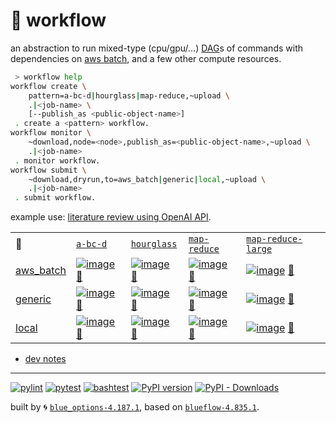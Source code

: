 # 📜 workflow

an abstraction to run mixed-type (cpu/gpu/...) [DAG](https://networkx.org/documentation/stable/reference/classes/digraph.html)s of commands with dependencies on [aws batch](https://aws.amazon.com/batch/), and a few other compute resources.

```bash
 > workflow help
workflow create \
	pattern=a-bc-d|hourglass|map-reduce,~upload \
	.|<job-name> \
	[--publish_as <public-object-name>]
 . create a <pattern> workflow.
workflow monitor \
	~download,node=<node>,publish_as=<public-object-name>,~upload \
	.|<job-name>
 . monitor workflow.
workflow submit \
	~download,dryrun,to=aws_batch|generic|local,~upload \
	.|<job-name>
 . submit workflow.
```

example use: [literature review using OpenAI API](https://github.com/kamangir/openai-commands/tree/main/openai_commands/literature_review).

|   |   |   |   |   |
| --- | --- | --- | --- | --- |
| 📜 | [`a-bc-d`](./patterns/a-bc-d.dot) | [`hourglass`](./patterns/hourglass.dot) | [`map-reduce`](./patterns/map-reduce.dot) | [`map-reduce-large`](./patterns/map-reduce-large.dot) |
| [aws_batch](./runners/aws_batch.py) | [![image](https://kamangir-public.s3.ca-central-1.amazonaws.com/aws_batch-a-bc-d/workflow.gif?raw=true&random=k214ng9lj1luxk0o)](https://kamangir-public.s3.ca-central-1.amazonaws.com/aws_batch-a-bc-d/workflow.gif?raw=true&random=k214ng9lj1luxk0o) [🔗](https://kamangir-public.s3.ca-central-1.amazonaws.com/aws_batch-a-bc-d/workflow.gif?raw=true&random=k214ng9lj1luxk0o) | [![image](https://kamangir-public.s3.ca-central-1.amazonaws.com/aws_batch-hourglass/workflow.gif?raw=true&random=odufovbgbv1lwpyg)](https://kamangir-public.s3.ca-central-1.amazonaws.com/aws_batch-hourglass/workflow.gif?raw=true&random=odufovbgbv1lwpyg) [🔗](https://kamangir-public.s3.ca-central-1.amazonaws.com/aws_batch-hourglass/workflow.gif?raw=true&random=odufovbgbv1lwpyg) | [![image](https://kamangir-public.s3.ca-central-1.amazonaws.com/aws_batch-map-reduce/workflow.gif?raw=true&random=eullgyrw78mvpzhi)](https://kamangir-public.s3.ca-central-1.amazonaws.com/aws_batch-map-reduce/workflow.gif?raw=true&random=eullgyrw78mvpzhi) [🔗](https://kamangir-public.s3.ca-central-1.amazonaws.com/aws_batch-map-reduce/workflow.gif?raw=true&random=eullgyrw78mvpzhi) | [![image](https://kamangir-public.s3.ca-central-1.amazonaws.com/aws_batch-map-reduce-large/workflow.gif?raw=true&random=ffc00r4wcjfx0ol8)](https://kamangir-public.s3.ca-central-1.amazonaws.com/aws_batch-map-reduce-large/workflow.gif?raw=true&random=ffc00r4wcjfx0ol8) [🔗](https://kamangir-public.s3.ca-central-1.amazonaws.com/aws_batch-map-reduce-large/workflow.gif?raw=true&random=ffc00r4wcjfx0ol8) |
| [generic](./runners/generic.py) | [![image](https://kamangir-public.s3.ca-central-1.amazonaws.com/generic-a-bc-d/workflow.gif?raw=true&random=z9vurclfo13iubq8)](https://kamangir-public.s3.ca-central-1.amazonaws.com/generic-a-bc-d/workflow.gif?raw=true&random=z9vurclfo13iubq8) [🔗](https://kamangir-public.s3.ca-central-1.amazonaws.com/generic-a-bc-d/workflow.gif?raw=true&random=z9vurclfo13iubq8) | [![image](https://kamangir-public.s3.ca-central-1.amazonaws.com/generic-hourglass/workflow.gif?raw=true&random=yte066yy4iwrict5)](https://kamangir-public.s3.ca-central-1.amazonaws.com/generic-hourglass/workflow.gif?raw=true&random=yte066yy4iwrict5) [🔗](https://kamangir-public.s3.ca-central-1.amazonaws.com/generic-hourglass/workflow.gif?raw=true&random=yte066yy4iwrict5) | [![image](https://kamangir-public.s3.ca-central-1.amazonaws.com/generic-map-reduce/workflow.gif?raw=true&random=sh3wzj5scjph1g9z)](https://kamangir-public.s3.ca-central-1.amazonaws.com/generic-map-reduce/workflow.gif?raw=true&random=sh3wzj5scjph1g9z) [🔗](https://kamangir-public.s3.ca-central-1.amazonaws.com/generic-map-reduce/workflow.gif?raw=true&random=sh3wzj5scjph1g9z) | [![image](https://kamangir-public.s3.ca-central-1.amazonaws.com/generic-map-reduce-large/workflow.gif?raw=true&random=lvj1zzpvq0xtgjkp)](https://kamangir-public.s3.ca-central-1.amazonaws.com/generic-map-reduce-large/workflow.gif?raw=true&random=lvj1zzpvq0xtgjkp) [🔗](https://kamangir-public.s3.ca-central-1.amazonaws.com/generic-map-reduce-large/workflow.gif?raw=true&random=lvj1zzpvq0xtgjkp) |
| [local](./runners/local.py) | [![image](https://kamangir-public.s3.ca-central-1.amazonaws.com/local-a-bc-d/workflow.gif?raw=true&random=r43mr0o26m5r3aiu)](https://kamangir-public.s3.ca-central-1.amazonaws.com/local-a-bc-d/workflow.gif?raw=true&random=r43mr0o26m5r3aiu) [🔗](https://kamangir-public.s3.ca-central-1.amazonaws.com/local-a-bc-d/workflow.gif?raw=true&random=r43mr0o26m5r3aiu) | [![image](https://kamangir-public.s3.ca-central-1.amazonaws.com/local-hourglass/workflow.gif?raw=true&random=xukwug52r11b3zsk)](https://kamangir-public.s3.ca-central-1.amazonaws.com/local-hourglass/workflow.gif?raw=true&random=xukwug52r11b3zsk) [🔗](https://kamangir-public.s3.ca-central-1.amazonaws.com/local-hourglass/workflow.gif?raw=true&random=xukwug52r11b3zsk) | [![image](https://kamangir-public.s3.ca-central-1.amazonaws.com/local-map-reduce/workflow.gif?raw=true&random=x2wvbc8r2wuqqle9)](https://kamangir-public.s3.ca-central-1.amazonaws.com/local-map-reduce/workflow.gif?raw=true&random=x2wvbc8r2wuqqle9) [🔗](https://kamangir-public.s3.ca-central-1.amazonaws.com/local-map-reduce/workflow.gif?raw=true&random=x2wvbc8r2wuqqle9) | [![image](https://kamangir-public.s3.ca-central-1.amazonaws.com/local-map-reduce-large/workflow.gif?raw=true&random=gvnyjcnhnu2cessz)](https://kamangir-public.s3.ca-central-1.amazonaws.com/local-map-reduce-large/workflow.gif?raw=true&random=gvnyjcnhnu2cessz) [🔗](https://kamangir-public.s3.ca-central-1.amazonaws.com/local-map-reduce-large/workflow.gif?raw=true&random=gvnyjcnhnu2cessz) |

- [dev notes](https://arash-kamangir.medium.com/%EF%B8%8F-openai-experiments-54-e49117dc69ef)

---


[![pylint](https://github.com/kamangir/notebooks-and-scripts/actions/workflows/pylint.yml/badge.svg)](https://github.com/kamangir/notebooks-and-scripts/actions/workflows/pylint.yml) [![pytest](https://github.com/kamangir/notebooks-and-scripts/actions/workflows/pytest.yml/badge.svg)](https://github.com/kamangir/notebooks-and-scripts/actions/workflows/pytest.yml) [![bashtest](https://github.com/kamangir/notebooks-and-scripts/actions/workflows/bashtest.yml/badge.svg)](https://github.com/kamangir/notebooks-and-scripts/actions/workflows/bashtest.yml) [![PyPI version](https://img.shields.io/pypi/v/notebooks-and-scripts.svg)](https://pypi.org/project/notebooks-and-scripts/) [![PyPI - Downloads](https://img.shields.io/pypi/dd/notebooks-and-scripts)](https://pypistats.org/packages/notebooks-and-scripts)

built by 🌀 [`blue_options-4.187.1`](https://github.com/kamangir/awesome-bash-cli), based on [`blueflow-4.835.1`](https://github.com/kamangir/notebooks-and-scripts).
